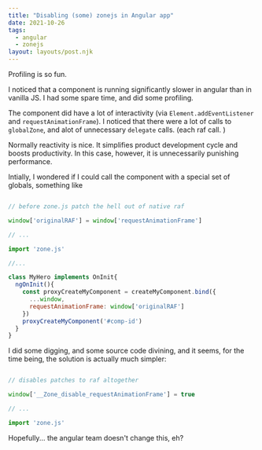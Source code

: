 ```yaml
---
title: "Disabling (some) zonejs in Angular app"
date: 2021-10-26
tags:
  - angular
  - zonejs
layout: layouts/post.njk
---
```


Profiling is so fun.

I noticed that a component is running significantly slower in angular than in vanilla JS. I had some spare time, and did some profiling.

The component did have a lot of interactivity (via `Element.addEventListener` and `requestAnimationFrame`). I noticed that there were a lot of calls to `globalZone`, and alot of unnecessary `delegate` calls. (each raf call. )

Normally reactivity is nice. It simplifies product development cycle and boosts productivity. In this case, however, it is unnecessarily punishing performance. 

Intially, I wondered if I could call the component with a special set of globals, something like

```js

// before zone.js patch the hell out of native raf

window['originalRAF'] = window['requestAnimationFrame']

// ...

import 'zone.js'

//...

class MyHero implements OnInit{
  ngOnInit(){
    const proxyCreateMyComponent = createMyComponent.bind({
      ...window,
      requestAnimationFrame: window['originalRAF']
    })
    proxyCreateMyComponent('#comp-id')
  }
}
```

I did some digging, and some source code divining, and it seems, for the time being, the solution is actually much simpler:


```js

// disables patches to raf altogether

window['__Zone_disable_requestAnimationFrame'] = true

// ...

import 'zone.js'
```

Hopefully... the angular team doesn't change this, eh?